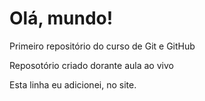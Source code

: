 # Olá, mundo!

Primeiro repositório do curso de Git e GitHub

Reposotório criado dorante aula ao vivo


Esta linha eu adicionei, no site.
